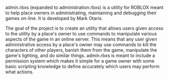 admin.rbxs (expanded to administration.rbxs) is a utility for ROBLOX meant to help place owners in administrating, maintaining and debugging their games on-line. It is developed by Mark Otaris.

The goal of the project is to create an utility that allows users given access to the utility by a place's owner to use commands to manipulate various aspects of the game in an online server. This means that any user given administrative access by a place's owner may use commands to kill the characters of other players, banish them from the game, manipulate the game's lighting, and do similar things. admin.rbxs is meant to include a permission system which makes it simple for a game owner with some basic scripting knowledge to define accurately which users may perform what actions.
